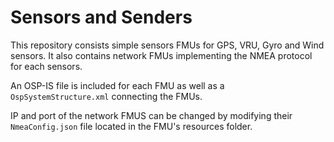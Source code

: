 # Sensors and Senders

This repository consists simple sensors FMUs for GPS, VRU, Gyro and Wind sensors. It also contains network FMUs implementing the NMEA protocol for each sensors.

An OSP-IS file is included for each FMU as well as a `OspSystemStructure.xml` connecting the FMUs. 

IP and port of the network FMUS can be changed by modifying their `NmeaConfig.json` file located in the FMU's resources folder.
